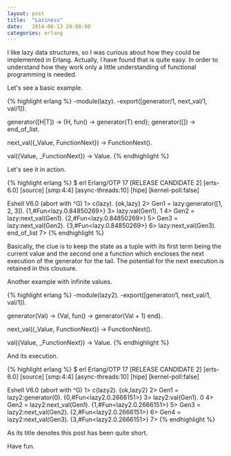 ```yaml
---
layout: post
title:  "Laziness"
date:   2014-06-13 20:08:00
categories: erlang
---
```


I like lazy data structures, so I was curious about how they could
be implemented in Erlang. Actually, I have found that is quite
easy. In order to understand how they work only a little understanding
of functional programming is needed.

Let's see a basic example.

{% highlight erlang %}
-module(lazy).
-export([generator/1, next_val/1, val/1]).


generator([H|T]) ->
    {H, fun() -> generator(T) end};
generator([]) ->
    end_of_list.

next_val({_Value, FunctionNext}) ->
    FunctionNext().

val({Value, _FunctionNext}) ->
    Value.
{% endhighlight %}

Let's see it in action.

{% highlight erlang %}
$ erl
Erlang/OTP 17 [RELEASE CANDIDATE 2] [erts-6.0] [source] [smp:4:4] [async-threads:10] [hipe] [kernel-poll:false]

Eshell V6.0  (abort with ^G)
1> c(lazy).
{ok,lazy}
2> Gen1 = lazy:generator([1, 2, 3]).
{1,#Fun<lazy.0.84850269>}
3> lazy:val(Gen1).
1
4> Gen2 = lazy:next_val(Gen1).
{2,#Fun<lazy.0.84850269>}
5> Gen3 = lazy:next_val(Gen2).
{3,#Fun<lazy.0.84850269>}
6> lazy:next_val(Gen3).
end_of_list
7>
{% endhighlight %}

Basically, the clue is to keep the state as a tuple with its first
term being the current value and the second one a function which
encloses the next execution of the generator for the tail. The
potential for the next execution is retained in this clousure.

Another example with infinite values.

{% highlight erlang %}
-module(lazy2).
-export([generator/1, next_val/1, val/1]).


generator(Val) ->
    {Val, fun() -> generator(Val + 1) end}.

next_val({_Value, FunctionNext}) ->
    FunctionNext().

val({Value, _FunctionNext}) ->
    Value.
{% endhighlight %}

And its execution.

{% highlight erlang %}
$ erl
Erlang/OTP 17 [RELEASE CANDIDATE 2] [erts-6.0] [source] [smp:4:4] [async-threads:10] [hipe] [kernel-poll:false]

Eshell V6.0  (abort with ^G)
1> c(lazy2).
{ok,lazy2}
2> Gen1 = lazy2:generator(0).
{0,#Fun<lazy2.0.2666151>}
3> lazy2:val(Gen1).
0
4> Gen2 = lazy2:next_val(Gen1).
{1,#Fun<lazy2.0.2666151>}
5> Gen3 = lazy2:next_val(Gen2).
{2,#Fun<lazy2.0.2666151>}
6> Gen4 = lazy2:next_val(Gen3).
{3,#Fun<lazy2.0.2666151>}
7>
{% endhighlight %}

As its title denotes this post has been quite short.

Have fun.
